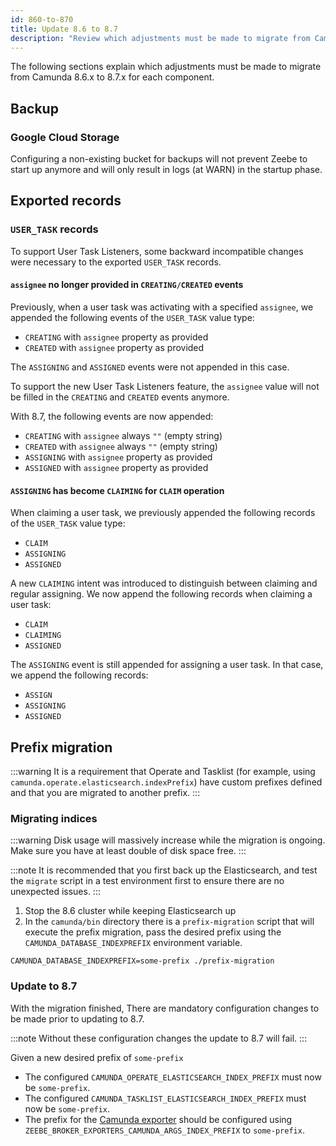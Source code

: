 ```yaml
---
id: 860-to-870
title: Update 8.6 to 8.7
description: "Review which adjustments must be made to migrate from Camunda 8.6.x to Camunda 8.7.0."
---
```


The following sections explain which adjustments must be made to migrate from Camunda 8.6.x to 8.7.x for each component.

## Backup

### Google Cloud Storage

Configuring a non-existing bucket for backups will not prevent Zeebe to start up anymore and will only result
in logs (at WARN) in the startup phase.

## Exported records

### `USER_TASK` records

To support User Task Listeners, some backward incompatible changes were necessary to the exported `USER_TASK` records.

#### `assignee` no longer provided in `CREATING/CREATED` events

Previously, when a user task was activating with a specified `assignee`,
we appended the following events of the `USER_TASK` value type:

- `CREATING` with `assignee` property as provided
- `CREATED` with `assignee` property as provided

The `ASSIGNING` and `ASSIGNED` events were not appended in this case.

To support the new User Task Listeners feature, the `assignee` value will not be filled in the `CREATING` and `CREATED` events anymore.

With 8.7, the following events are now appended:

- `CREATING` with `assignee` always `""` (empty string)
- `CREATED` with `assignee` always `""` (empty string)
- `ASSIGNING` with `assignee` property as provided
- `ASSIGNED` with `assignee` property as provided

#### `ASSIGNING` has become `CLAIMING` for `CLAIM` operation

When claiming a user task, we previously appended the following records of the `USER_TASK` value type:

- `CLAIM`
- `ASSIGNING`
- `ASSIGNED`

A new `CLAIMING` intent was introduced to distinguish between claiming and regular assigning.
We now append the following records when claiming a user task:

- `CLAIM`
- `CLAIMING`
- `ASSIGNED`

The `ASSIGNING` event is still appended for assigning a user task.
In that case, we append the following records:

- `ASSIGN`
- `ASSIGNING`
- `ASSIGNED`

## Prefix migration

:::warning
It is a requirement that Operate and Tasklist (for example, using `camunda.operate.elasticsearch.indexPrefix`) have
custom prefixes defined and that you are migrated to another prefix.
:::

### Migrating indices

:::warning
Disk usage will massively increase while the migration is ongoing.
Make sure you have at least double of disk space free.
:::

:::note
It is recommended that you first back up the Elasticsearch, and test the `migrate` script in a test environment first
to ensure there are no unexpected issues.
:::

1. Stop the 8.6 cluster while keeping Elasticsearch up
2. In the `camunda/bin` directory there is a `prefix-migration` script that will execute the prefix migration,
   pass the desired prefix using the `CAMUNDA_DATABASE_INDEXPREFIX` environment variable.

```shell
CAMUNDA_DATABASE_INDEXPREFIX=some-prefix ./prefix-migration
```

### Update to 8.7

With the migration finished, There are mandatory configuration changes to be made prior to updating to 8.7.

:::note
Without these configuration changes the update to 8.7 will fail.
:::

Given a new desired prefix of `some-prefix`

- The configured `CAMUNDA_OPERATE_ELASTICSEARCH_INDEX_PREFIX` must now be `some-prefix`.
- The configured `CAMUNDA_TASKLIST_ELASTICSEARCH_INDEX_PREFIX` must now be `some-prefix`.
- The prefix for the [Camunda exporter](/self-managed/zeebe-deployment/exporters/camunda-exporter.md) should be configured using `ZEEBE_BROKER_EXPORTERS_CAMUNDA_ARGS_INDEX_PREFIX` to `some-prefix`.
